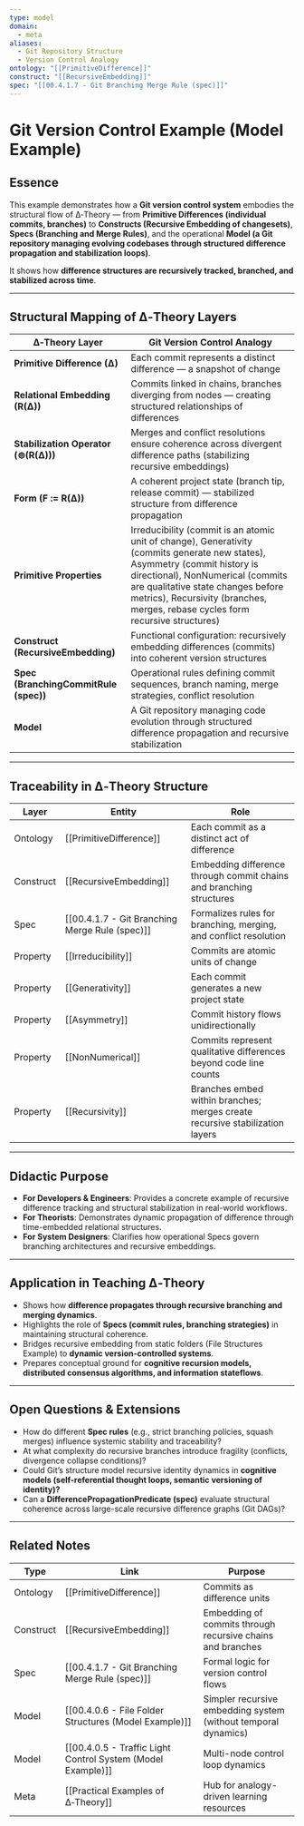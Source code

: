 ```yaml
---
type: model
domain:
  - meta
aliases:
  - Git Repository Structure
  - Version Control Analogy
ontology: "[[PrimitiveDifference]]"
construct: "[[RecursiveEmbedding]]"
spec: "[[00.4.1.7 - Git Branching Merge Rule (spec)]]"
---
```


# Git Version Control Example (Model Example)

## Essence

This example demonstrates how a **Git version control system** embodies the structural flow of ∆‑Theory — from **Primitive Differences (individual commits, branches)** to **Constructs (Recursive Embedding of changesets)**, **Specs (Branching and Merge Rules)**, and the operational **Model (a Git repository managing evolving codebases through structured difference propagation and stabilization loops)**.

It shows how **difference structures are recursively tracked, branched, and stabilized across time**.

---

## Structural Mapping of ∆‑Theory Layers

|∆‑Theory Layer|Git Version Control Analogy|
|---|---|
|**Primitive Difference (∆)**|Each commit represents a distinct difference — a snapshot of change|
|**Relational Embedding (R(∆))**|Commits linked in chains, branches diverging from nodes — creating structured relationships of differences|
|**Stabilization Operator (⊚(R(∆)))**|Merges and conflict resolutions ensure coherence across divergent difference paths (stabilizing recursive embeddings)|
|**Form (F := R(∆))**|A coherent project state (branch tip, release commit) — stabilized structure from difference propagation|
|**Primitive Properties**|Irreducibility (commit is an atomic unit of change), Generativity (commits generate new states), Asymmetry (commit history is directional), NonNumerical (commits are qualitative state changes before metrics), Recursivity (branches, merges, rebase cycles form recursive structures)|
|**Construct (RecursiveEmbedding)**|Functional configuration: recursively embedding differences (commits) into coherent version structures|
|**Spec (BranchingCommitRule (spec))**|Operational rules defining commit sequences, branch naming, merge strategies, conflict resolution|
|**Model**|A Git repository managing code evolution through structured difference propagation and recursive stabilization|

---

## Traceability in ∆‑Theory Structure

|Layer|Entity|Role|
|---|---|---|
|Ontology|[[PrimitiveDifference]]|Each commit as a distinct act of difference|
|Construct|[[RecursiveEmbedding]]|Embedding difference through commit chains and branching structures|
|Spec|[[00.4.1.7 - Git Branching Merge Rule (spec)]]|Formalizes rules for branching, merging, and conflict resolution|
|Property|[[Irreducibility]]|Commits are atomic units of change|
|Property|[[Generativity]]|Each commit generates a new project state|
|Property|[[Asymmetry]]|Commit history flows unidirectionally|
|Property|[[NonNumerical]]|Commits represent qualitative differences beyond code line counts|
|Property|[[Recursivity]]|Branches embed within branches; merges create recursive stabilization layers|

---

## Didactic Purpose

- **For Developers & Engineers**: Provides a concrete example of recursive difference tracking and structural stabilization in real-world workflows.
- **For Theorists**: Demonstrates dynamic propagation of difference through time-embedded relational structures.
- **For System Designers**: Clarifies how operational Specs govern branching architectures and recursive embeddings.

---

## Application in Teaching ∆‑Theory

- Shows how **difference propagates through recursive branching and merging dynamics**.
- Highlights the role of **Specs (commit rules, branching strategies)** in maintaining structural coherence.
- Bridges recursive embedding from static folders (File Structures Example) to **dynamic version-controlled systems**.
- Prepares conceptual ground for **cognitive recursion models, distributed consensus algorithms, and information stateflows**.

---

## Open Questions & Extensions

- How do different **Spec rules** (e.g., strict branching policies, squash merges) influence systemic stability and traceability?
- At what complexity do recursive branches introduce fragility (conflicts, divergence collapse conditions)?
- Could Git’s structure model recursive identity dynamics in **cognitive models (self-referential thought loops, semantic versioning of identity)?**
- Can a **DifferencePropagationPredicate (spec)** evaluate structural coherence across large-scale recursive difference graphs (Git DAGs)?

---

## Related Notes

|Type|Link|Purpose|
|---|---|---|
|Ontology|[[PrimitiveDifference]]|Commits as difference units|
|Construct|[[RecursiveEmbedding]]|Embedding of commits through recursive chains and branches|
|Spec|[[00.4.1.7 - Git Branching Merge Rule (spec)]]|Formal logic for version control flows|
|Model|[[00.4.0.6 - File Folder Structures (Model Example)]]|Simpler recursive embedding system (without temporal dynamics)|
|Model|[[00.4.0.5 - Traffic Light Control System (Model Example)]]|Multi-node control loop dynamics|
|Meta|[[Practical Examples of ∆‑Theory]]|Hub for analogy-driven learning resources|
